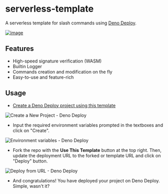 # serverless-template

A serverless template for slash commands using [Deno Deploy](https://deno.com/deploy).

[![image](https://user-images.githubusercontent.com/23035000/116934239-b0d4a400-ac32-11eb-83f6-0c4119d59fa8.png)](https://dash.deno.com/new?url=https://raw.githubusercontent.com/narashini/deno-dbot-testing/main/mod.ts&env=DISCORD_PUBLIC_KEY,DISCORD_TOKEN,DISCORD_LOGS_WEBHOOK,REDEPLOY_AUTHORIZATION)

## Features

- High-speed signature verification (WASM)
- Builtin Logger
- Commands creation and modification on the fly
- Easy-to-use and feature-rich

## Usage

- [Create a Deno Deploy project using this template](https://dash.deno.com/new?url=https://raw.githubusercontent.com/discordeno/serverless-deno-deploy-template/main/mod.ts&env=DISCORD_PUBLIC_KEY,DISCORD_TOKEN,DISCORD_LOGS_WEBHOOK,REDEPLOY_AUTHORIZATION)

![Create a New Project - Deno Deploy](https://i.ibb.co/LtrQzwF/image.png)

- Input the required environment variables prompted in the textboxes and click on "Create".

![Environment variables - Deno Deploy](https://i.ibb.co/HXPgQHw/image.png)

- Fork the repo with the **Use This Template** button at the top right. Then, update the deployment URL to the forked or template URL and click on "Deploy" button.

![Deploy from URL - Deno Deploy](https://i.ibb.co/b3VCD4C/image.png)

- And congratulations! You have deployed your project on Deno Deploy. Simple, wasn't it?
